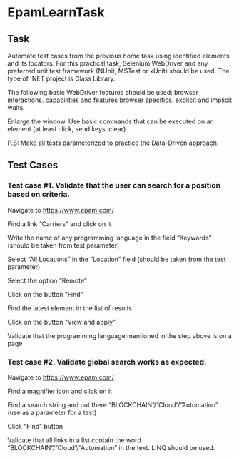 # EpamLearnTask

## Task
Automate test cases from the previous home task using identified elements and its locators. For this practical task, Selenium WebDriver and any preferred unit test framework (NUnit, MSTest or xUnit) should be used. The type of .NET project is Class Library.


The following basic WebDriver features should be used:
browser interactions.
capabilities and features browser specifics.
explicit and implicit waits.


Enlarge the window. Use basic commands that can be executed on an element (at least click, send keys, clear). 


P.S: Make all tests parameterized to practice the Data-Driven approach. 

## Test Cases
### Test case #1. Validate that the user can search for a position based on criteria.

Navigate to https://www.epam.com/

Find a link “Carriers” and click on it

Write the name of any programming language in the field “Keywords” (should be taken from test parameter)

Select “All Locations” in the “Location” field (should be taken from the test parameter)

Select the option “Remote”

Click on the button “Find”

Find the latest element in the list of results

Click on the button “View and apply”

Validate that the programming language mentioned in the step above is on a page

### Test case #2. Validate global search works as expected.

Navigate to https://www.epam.com/

Find a magnifier icon and click on it

Find a search string and put there “BLOCKCHAIN”/”Cloud”/”Automation” (use as a parameter for a test)

Click “Find” button

Validate that all links in a list contain the word “BLOCKCHAIN”/”Cloud”/”Automation” in the text. LINQ should be used. 



